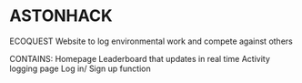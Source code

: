 # ASTONHACK
ECOQUEST
Website to log environmental work and compete against others

CONTAINS:
Homepage
Leaderboard that updates in real time
Activity logging page
Log in/ Sign up function
